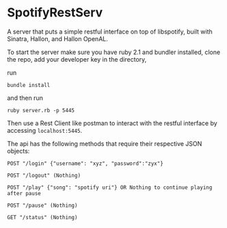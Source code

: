 SpotifyRestServ
===============

A server that puts a simple restful interface on top of libspotify, built with Sinatra, Hallon, and Hallon OpenAL.

To start the server make sure you have ruby 2.1 and bundler installed, clone the repo, add your developer key in the directory,

run 
```
bundle install
```
and then run 
```
ruby server.rb -p 5445
```

Then use a Rest Client like postman to interact with the restful interface by accessing `localhost:5445`.

The api has the following methods that require their respective JSON objects:
```
POST "/login" {"username": "xyz", "password":"zyx"}

POST "/logout" (Nothing)

POST "/play" {"song": "spotify uri"} OR Nothing to continue playing after pause

POST "/pause" (Nothing)

GET "/status" (Nothing)
```
